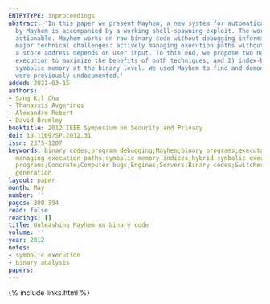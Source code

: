 ```yaml
---
ENTRYTYPE: inproceedings
abstract: 'In this paper we present Mayhem, a new system for automatically finding exploitable bugs in binary (i.e., executable) programs. Every bug reported
  by Mayhem is accompanied by a working shell-spawning exploit. The working exploits ensure soundness and that each bug report is security-critical and
  actionable. Mayhem works on raw binary code without debugging information. To make exploit generation possible at the binary-level, Mayhem addresses two
  major technical challenges: actively managing execution paths without exhausting memory, and reasoning about symbolic memory indices, where a load or
  a store address depends on user input. To this end, we propose two novel techniques: 1) hybrid symbolic execution for combining online and offline (concolic)
  execution to maximize the benefits of both techniques, and 2) index-based memory modeling, a technique that allows Mayhem to efficiently reason about
  symbolic memory at the binary level. We used Mayhem to find and demonstrate 29 exploitable vulnerabilities in both Linux and Windows programs, 2 of which
  were previously undocumented.'
added: 2021-03-15
authors:
- Sang Kil Cha
- Thanassis Avgerinos
- Alexandre Rebert
- David Brumley
booktitle: 2012 IEEE Symposium on Security and Privacy
doi: 10.1109/SP.2012.31
issn: 2375-1207
keywords: binary codes;program debugging;Mayhem;binary programs;executable programs;working shell-spawning exploit;bug report;raw binary code;exploit generation;binary-level;active
  managing execution paths;symbolic memory indices;hybrid symbolic execution;online execution;offline execution;concolic execution;Linux programs;Windows
  programs;Concrete;Computer bugs;Engines;Servers;Binary codes;Switches;Memory management;hybrid execution;symbolic memory;index-based memory modeling;exploit
  generation
layout: paper
month: May
number: ''
pages: 380-394
read: false
readings: []
title: Unleashing Mayhem on binary code
volume: ''
year: 2012
notes:
- symbolic execution
- binary analysis
papers:
---
```

{% include links.html %}

